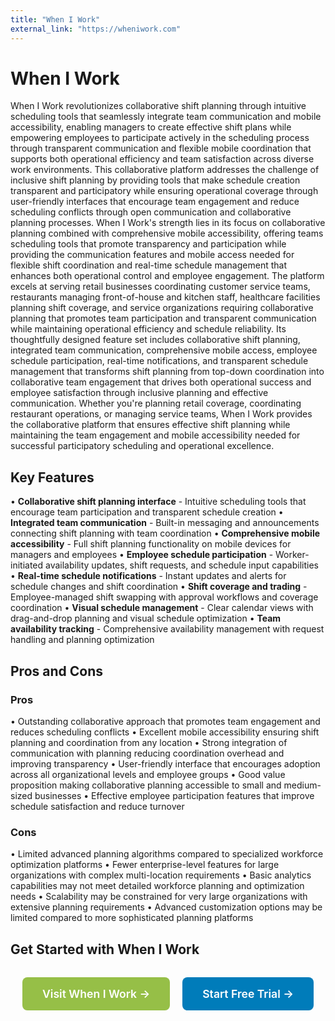 ```yaml
---
title: "When I Work"
external_link: "https://wheniwork.com"
---
```


# When I Work

When I Work revolutionizes collaborative shift planning through intuitive scheduling tools that seamlessly integrate team communication and mobile accessibility, enabling managers to create effective shift plans while empowering employees to participate actively in the scheduling process through transparent communication and flexible mobile coordination that supports both operational efficiency and team satisfaction across diverse work environments. This collaborative platform addresses the challenge of inclusive shift planning by providing tools that make schedule creation transparent and participatory while ensuring operational coverage through user-friendly interfaces that encourage team engagement and reduce scheduling conflicts through open communication and collaborative planning processes. When I Work's strength lies in its focus on collaborative planning combined with comprehensive mobile accessibility, offering teams scheduling tools that promote transparency and participation while providing the communication features and mobile access needed for flexible shift coordination and real-time schedule management that enhances both operational control and employee engagement. The platform excels at serving retail businesses coordinating customer service teams, restaurants managing front-of-house and kitchen staff, healthcare facilities planning shift coverage, and service organizations requiring collaborative planning that promotes team participation and transparent communication while maintaining operational efficiency and schedule reliability. Its thoughtfully designed feature set includes collaborative shift planning, integrated team communication, comprehensive mobile access, employee schedule participation, real-time notifications, and transparent schedule management that transforms shift planning from top-down coordination into collaborative team engagement that drives both operational success and employee satisfaction through inclusive planning and effective communication. Whether you're planning retail coverage, coordinating restaurant operations, or managing service teams, When I Work provides the collaborative platform that ensures effective shift planning while maintaining the team engagement and mobile accessibility needed for successful participatory scheduling and operational excellence.

## Key Features

• **Collaborative shift planning interface** - Intuitive scheduling tools that encourage team participation and transparent schedule creation
• **Integrated team communication** - Built-in messaging and announcements connecting shift planning with team coordination
• **Comprehensive mobile accessibility** - Full shift planning functionality on mobile devices for managers and employees
• **Employee schedule participation** - Worker-initiated availability updates, shift requests, and schedule input capabilities
• **Real-time schedule notifications** - Instant updates and alerts for schedule changes and shift coordination
• **Shift coverage and trading** - Employee-managed shift swapping with approval workflows and coverage coordination
• **Visual schedule management** - Clear calendar views with drag-and-drop planning and visual schedule optimization
• **Team availability tracking** - Comprehensive availability management with request handling and planning optimization

## Pros and Cons

### Pros
• Outstanding collaborative approach that promotes team engagement and reduces scheduling conflicts
• Excellent mobile accessibility ensuring shift planning and coordination from any location
• Strong integration of communication with planning reducing coordination overhead and improving transparency
• User-friendly interface that encourages adoption across all organizational levels and employee groups
• Good value proposition making collaborative planning accessible to small and medium-sized businesses
• Effective employee participation features that improve schedule satisfaction and reduce turnover

### Cons
• Limited advanced planning algorithms compared to specialized workforce optimization platforms
• Fewer enterprise-level features for large organizations with complex multi-location requirements
• Basic analytics capabilities may not meet detailed workforce planning and optimization needs
• Scalability may be constrained for very large organizations with extensive planning requirements
• Advanced customization options may be limited compared to more sophisticated planning platforms

## Get Started with When I Work

<div style="text-align: center; margin: 2rem 0;">
  <a href="https://wheniwork.com" target="_blank" rel="noopener noreferrer" style="display: inline-block; background: #96BF47; color: white; padding: 1rem 2rem; text-decoration: none; border-radius: 8px; font-weight: 600; font-size: 1.1rem; margin-right: 1rem;">Visit When I Work →</a>
  <a href="https://wheniwork.com/signup" target="_blank" rel="noopener noreferrer" style="display: inline-block; background: #007cba; color: white; padding: 1rem 2rem; text-decoration: none; border-radius: 8px; font-weight: 600; font-size: 1.1rem;">Start Free Trial →</a>
</div>